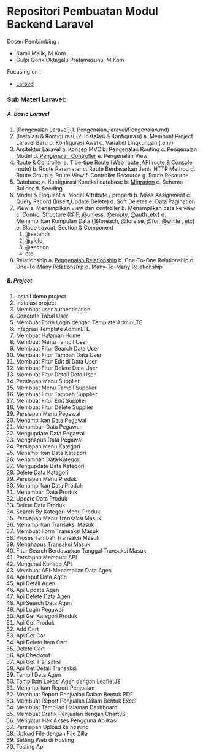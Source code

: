 # Repositori Pembuatan Modul Backend Laravel

Dosen Pembimbing :

- Kamil Malik, M.Kom
- Gulpi Qorik Oktagalu Pratamasunu, M.Kom

Focusing on :

- [Laravel](https://laravel.com/)

### Sub Materi Laravel:

##### A. Basic Laravel

1. [Pengenalan Laravel](1. Pengenalan_laravel/Pengenalan.md)
2. [Instalasi & Konfigurasi](2. Instalasi & Konfigurasi)
   a. Membuat Project Laravel Baru
   b. Konfigurasi Awal
   c. Variabel Lingkungan (.env)
3. Arsitektur Laravel
   a. Konsep MVC
   b. Pengenalan Routing
   c. Pengenalan Model
   d. [Pengenalan Controller](pengenalancontroller/controller.md)
   e. Pengenalan View
4. Route & Controller
   a. Tipe-tipe Route (Web route ,API route & Console route)
   b. Route Parameter
   c. Route Berdasarkan Jenis HTTP Method
   d. Route Group
   e. Route View
   f. Controller Resource
   g. Route Resource
5. Database
   a. Konfigurasi Koneksi database
   b. [Migration](database/pengantar_migration.md)
   c. Schema Builder
   d. Seeding
6. Model & Eloquent
   a. Model Attribute / properti
   b. Mass Assignment
   c. Query Record (Insert,Update,Delete)
   d. Soft Deletes
   e. Data Pagination
7. View
   a. Menampilkan view dari controller
   b. Menampilkan data ke view
   c. Control Structure (@IF, @unless, @empty, @auth ,etc)
   d. Menampilkan Kumpulan Data (@foreach, @forelse, @for, @while , etc) 
   e. Blade Layout, Section & Component
      1) @extends
      2) @yield
      3) @section
      4) etc
8. Relationship
   a. [Pengenalan Relationship](8.Relationship/Pengenalan_relationship.md)
   b. One-To-One Relationship
   c. One-To-Many Relationship
   d. Many-To-Many Relationship

##### B. Project

1. Install demo project
2. Instalasi project
3. Membuat user authentication
4. Generate Tabal User
5. Membuat Form Login dengan Template AdminLTE
6. Integrasi Template AdminLTE
7. Membuat Halaman Home
8. Membuat Menu Tampil User
9. Membuat Fitur Search Data User
10. Membuat Fitur Tambah Data User
11. Membuat Fitur Edit di Data User
12. Membuat Fitur Delete Data User
13. Membuat Fitur Detail Data User
14. Persiapan Menu Supplier
15. Membuat Menu Tampil Supplier
16. Membuat Fitur Tambah Supplier
17. Membuat Fitur Edit Supplier
18. Membuat Fitur Delete Supplier
19. Persiapan Menu Pegawai
20. Menampilkan Data Pegawai
21. Menambah Data Pegawai
22. Mengupdate Data Pegawai
23. Menghapus Data Pegawai
24. Persiapan Menu Kategori
25. Menampilkan Data Kategori
26. Menambah Data Kategori
27. Mengupdate Data Kategori
28. Delete Data Kategori
29. Persiapan Menu Produk
30. Menampilkan Data Produk
31. Menambah Data Produk
32. Update Data Produk
33. Delete Data Produk
34. Search By Kategori Menu Produk
35. Persiapan Menu Transaksi Masuk
36. Menampilkan Transaksi Masuk
37. Membuat Form Transaksi Masuk
38. Proses Tambah Transaksi Masuk
39. Menghapus Transaksi Masuk
40. Fitur Search Berdasarkan Tanggal Transaksi Masuk
41. Persiapan Membuat API
42. Mengenal Konsep API
43. Membuat API-Menampilan Data Agen
44. Api Input Data Agen
45. Api Detail Agen
46. Api Update Agen
47. Api Delete Data Agen
48. Api Search Data Agen
49. Api Login Pegawai
50. Api Get Kategori Produk
51. Api Get Produk
52. Add Cart
53. Api Get Car
54. Api Delete Item Cart
55. Delete Cart
56. Api Checkout
57. Api Get Transaksi
58. Api Get Detail Transaksi
59. Tampil Data Agen
60. Tampilkan Lokasi Agen dengan LeafletJS
61. Menampilkan Report Penjualan
62. Membuat Report Penjualan Dalam Bentuk PDF
63. Membuat Report Penjualan Dalam Bentuk Excel
64. Membuat Tampilan Halaman Dashboard
65. Membuat Grafik Penjualan dengan ChartJS
66. Mengatur Hak Akses Pengguna Aplikasi
67. Persiapan Upload ke hosting
68. Upload File dengan File Zilla
69. Setting Web di Hosting
70. Testing Api
